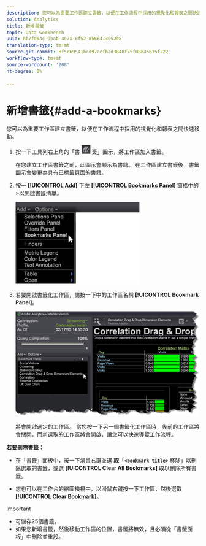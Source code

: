 ```yaml
---
description: 您可以為重要工作區建立書籤，以便在工作流程中採用的視覺化和報表之間快速移動。
solution: Analytics
title: 新增書籤
topic: Data workbench
uuid: 8b7fd6ac-9bab-4e7a-8f52-8568413052e8
translation-type: tm+mt
source-git-commit: 8f5c69541bdd97aefbad3840f75f06846615f222
workflow-type: tm+mt
source-wordcount: '208'
ht-degree: 0%

---
```



# 新增書籤{#add-a-bookmarks}

您可以為重要工作區建立書籤，以便在工作流程中採用的視覺化和報表之間快速移動。

1. 按一下工具列右上角的「書 ![](assets/bookmark_icon.png) 簽」圖示，將工作區加入書籤。

   在您建立工作區書籤之前，此圖示會顯示為書籍。 在工作區建立書籤後，書籤圖示會變更為具有已標籤頁面的書籍。

1. 按一 **[!UICONTROL Add]** 下左 **[!UICONTROL Bookmarks Panel]** 窗格中的>以開啟書籤清單。

   ![](assets/bookmarks_panel.png)

1. 若要開啟書籤化工作區，請按一下中的工作區名稱 **[!UICONTROL Bookmark Panel]**。

   ![](assets/bookmarks_panel_left.png)

   將會開啟選定的工作區。 當您按一下另一個書籤化工作區時，先前的工作區將會關閉，而新選取的工作區將會開啟，讓您可以快速導覽工作流程。

**若要刪除書籤：**

* 在「書籤」面板中，按一下滑鼠右鍵並選 **取「`<bookmark title>`** 移除」以刪除選取的書籤，或選 **[!UICONTROL Clear All Bookmarks]** 取以刪除所有書籤。

* 您也可以在工作台的縮圖檢視中，以滑鼠右鍵按一下工作區，然後選取 **[!UICONTROL Clear Bookmark]**。

>[!IMPORTANT]
>
>* 可儲存25個書籤。
>* 如果您新增書籤，然後移動工作區的位置，書籤將無效，且必須從「書籤面板」中刪除並重設。

